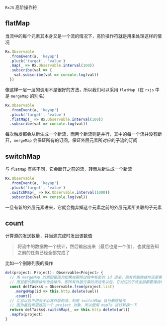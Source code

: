`RxJS` 高阶操作符

## flatMap

当流中的每个元素其本身又是一个流的情况下，高阶操作符就是用来处理这样的情况

```js
Rx.Observable
  .fromEvent(a, 'keyup')
  .pluck('target', 'value')
  .map(_ => Rx.Observable.interval(100))
  .subscribe(val => {
    val.subscribe(val => console.log(val))
  })
```

像这样一层一层的调用不是很好的方法，所以我们可以采用 `flatMap`（在 `rxjs` 中是 `mergeMap` 的别名）

```js
Rx.Observable
  .fromEvent(a, 'keyup')
  .pluck('target', 'value')
  .flatMap(_ => Rx.Observable.interval(100))
  .subscribe(val => console.log(val))
```

每次触发都会从新生成一个新流，而两个新流则是并行，其中的每一个流并没有断开，`mergeMap` 会保证所有的订阅，保证外层元素所对应的子流的订阅


## switchMap

与 `flatMap` 有些不同，它会断开之前的流，转而从新生成一个新流

```js
Rx.Observable
  .fromEvent(a, 'keyup')
  .pluck('target', 'value')
  .switchMap(_ => Rx.Observable.interval(1000))
  .subscribe(val => console.log(val))
```

一旦有新的外层元素进来，它就会抛弃掉这个元素之前的外层元素所关联的子元素



## count

计算源的发送数量，并当源完成时发出该数值

> 将流中的数据做一个统计，然后输出出来（最后也是一个值），也就是告知之前的任务已经全部完成了

比如一个删除列表的操作

```js
del(project: Project): Observable<Project> {
  // 用 mergeMap 的原因是因为如果在删除过程中有新的 id 进来，原有的删除操作还是需要继续做的
  // 而且新的删除操作也会操作，即所有外层元素的流进来以后，它对应的子流全部都要保持住
  const delTasks$ = Observable.from(project.list)
    .mergeMap(id => this.http.delete(uel))
    .count()
  // 汇总以后不用去关心其外层的流，利用 switchMap 执行删除操作
  // 因为最后希望返回一个 project 对象，所以使用 mapTo 进行转换一下
  return delTasks$.switchMap(_ => this.http.delete(url))
  .mapTo(project)
}
```